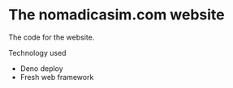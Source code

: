 # The nomadicasim.com website

The code for the website.

Technology used 
 
  - Deno deploy
  - Fresh web framework


